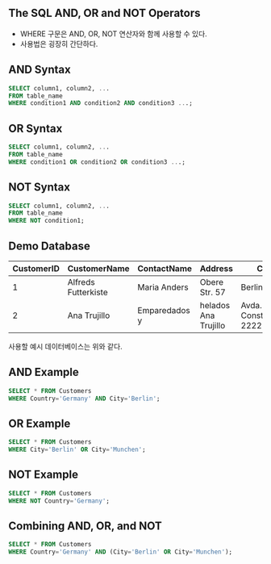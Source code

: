 ## The SQL AND, OR and NOT Operators

- WHERE 구문은 AND, OR, NOT 연산자와 함께 사용할 수 있다. 
- 사용법은 굉장히 간단하다. 
  
## AND Syntax
```sql
SELECT column1, column2, ...
FROM table_name
WHERE condition1 AND condition2 AND condition3 ...;
```

## OR Syntax
```sql
SELECT column1, column2, ... 
FROM table_name
WHERE condition1 OR condition2 OR condition3 ...;
```

## NOT Syntax
```sql
SELECT column1, column2, ... 
FROM table_name
WHERE NOT condition1;
```


## Demo Database
| CustomerID	| CustomerName	| ContactName	| Address	| City | 	PostalCode	| Country| 
|---|---|----|----|----|----|---|
|1|Alfreds Futterkiste|	Maria Anders|	Obere Str. 57|	Berlin	|12209|	Germany|
|2|	Ana Trujillo| Emparedados y| helados	Ana Trujillo|	Avda. de la Constitución 2222|	México D.F.|	05021	|Mexico|
사용할 예시 데이터베이스는 위와 같다. 

## AND Example
``` sql
SELECT * FROM Customers
WHERE Country='Germany' AND City='Berlin';
```


## OR Example
```sql
SELECT * FROM Customers
WHERE City='Berlin' OR City='Munchen';
```

## NOT Example
```sql
SELECT * FROM Customers
WHERE NOT Country='Germany';
```

## Combining AND, OR, and NOT
```sql
SELECT * FROM Customers
WHERE Country='Germany' AND (City='Berlin' OR City='Munchen');
```